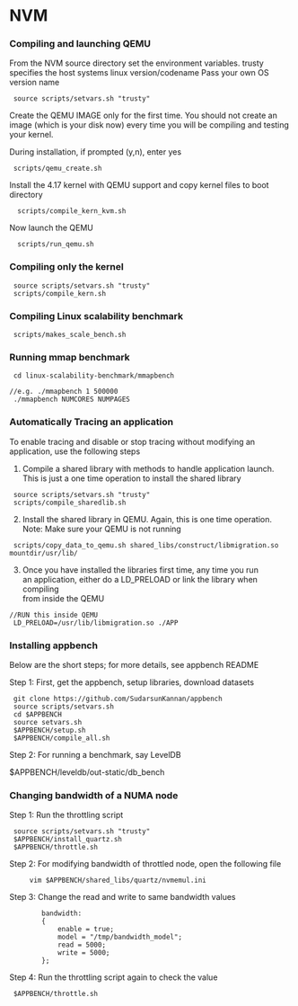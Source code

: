 # NVM

### Compiling and launching QEMU 

From the NVM source directory set the environment variables.
trusty specifies the host systems linux version/codename 
Pass your own OS version name
```
 source scripts/setvars.sh "trusty"   
```
Create the QEMU IMAGE only for the first time. You should 
not create an image (which is your disk now) every time you will be 
compiling and testing your kernel.

During installation, if prompted (y,n), enter yes

```
 scripts/qemu_create.sh  
```

Install the 4.17 kernel with QEMU support and copy kernel files to boot directory
```
  scripts/compile_kern_kvm.sh
```

Now launch the QEMU
```
  scripts/run_qemu.sh
```

### Compiling only the kernel
```
 source scripts/setvars.sh "trusty"
 scripts/compile_kern.sh
```

### Compiling Linux scalability benchmark
```
 scripts/makes_scale_bench.sh
```

### Running mmap benchmark
```
 cd linux-scalability-benchmark/mmapbench

//e.g. ./mmapbench 1 500000 
 ./mmapbench NUMCORES NUMPAGES
```

### Automatically Tracing an application

To enable tracing and disable or stop tracing without modifying 
an application, use the following steps

1. Compile a shared library with methods to handle application launch.<br />
This is just a one time operation to install the shared library

```
 source scripts/setvars.sh "trusty"
 scripts/compile_sharedlib.sh
```
2. Install the shared library in QEMU. Again, this is one time operation. <br />
Note: Make sure your QEMU is not running

```
 scripts/copy_data_to_qemu.sh shared_libs/construct/libmigration.so mountdir/usr/lib/
```

3. Once you have installed the libraries first time, any time you run  <br />
an application, either do a LD_PRELOAD or link the library when compiling  <br />
from inside the QEMU

```
//RUN this inside QEMU
 LD_PRELOAD=/usr/lib/libmigration.so ./APP
```

### Installing appbench
Below are the short steps; for more details, see appbench README

Step 1: First, get the appbench, setup libraries, download datasets
```
 git clone https://github.com/SudarsunKannan/appbench
 source scripts/setvars.sh
 cd $APPBENCH
 source setvars.sh
 $APPBENCH/setup.sh
 $APPBENCH/compile_all.sh
```
Step 2: For running a benchmark, say LevelDB

 $APPBENCH/leveldb/out-static/db_bench


### Changing bandwidth of a NUMA node 

Step 1: Run the throttling script

```
 source scripts/setvars.sh "trusty"
 $APPBENCH/install_quartz.sh
 $APPBENCH/throttle.sh
```

Step 2: For modifying bandwidth of throttled node, open the following file

```
     vim $APPBENCH/shared_libs/quartz/nvmemul.ini
```

Step 3: Change the read and write to same bandwidth values
```
        bandwidth:
        {
            enable = true;
            model = "/tmp/bandwidth_model";
            read = 5000;
            write = 5000;
        };
   ```
Step 4: Run the throttling script again to check the value

```
 $APPBENCH/throttle.sh
```






